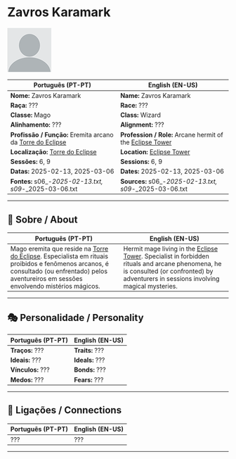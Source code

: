 # Zavros Karamark

![Zavros Karamark](docs/assets/npc/npc_blank.png)

| **Português (PT-PT)** | **English (EN-US)** |
| --------------------- | ------------------- |
| **Nome:** Zavros Karamark | **Name:** Zavros Karamark |
| **Raça:** ??? | **Race:** ??? |
| **Classe:** Mago | **Class:** Wizard |
| **Alinhamento:** ??? | **Alignment:** ??? |
| **Profissão / Função:** Eremita arcano da [Torre do Eclipse](torre_do_eclipse.md) | **Profession / Role:** Arcane hermit of the [Eclipse Tower](torre_do_eclipse.md) |
| **Localização:** [Torre do Eclipse](torre_do_eclipse.md) | **Location:** [Eclipse Tower](torre_do_eclipse.md) |
| **Sessões:** 6, 9 | **Sessions:** 6, 9 |
| **Datas:** 2025-02-13, 2025-03-06 | **Dates:** 2025-02-13, 2025-03-06 |
| **Fontes:** s06_-_2025-02-13.txt, s09_-_2025-03-06.txt | **Sources:** s06_-_2025-02-13.txt, s09_-_2025-03-06.txt |

---

## 📖 Sobre / About

| **Português (PT-PT)** | **English (EN-US)** |
| --------------------- | ------------------- |
| Mago eremita que reside na [Torre do Eclipse](torre_do_eclipse.md). Especialista em rituais proibidos e fenômenos arcanos, é consultado (ou enfrentado) pelos aventureiros em sessões envolvendo mistérios mágicos. | Hermit mage living in the [Eclipse Tower](torre_do_eclipse.md). Specialist in forbidden rituals and arcane phenomena, he is consulted (or confronted) by adventurers in sessions involving magical mysteries. |

---

## 🎭 Personalidade / Personality

| **Português (PT-PT)** | **English (EN-US)** |
| --------------------- | ------------------- |
| **Traços:** ??? | **Traits:** ??? |
| **Ideais:** ??? | **Ideals:** ??? |
| **Vínculos:** ??? | **Bonds:** ??? |
| **Medos:** ??? | **Fears:** ??? |

---

## 🔗 Ligações / Connections

| **Português (PT-PT)** | **English (EN-US)** |
| --------------------- | ------------------- |
| ??? | ??? |

---
